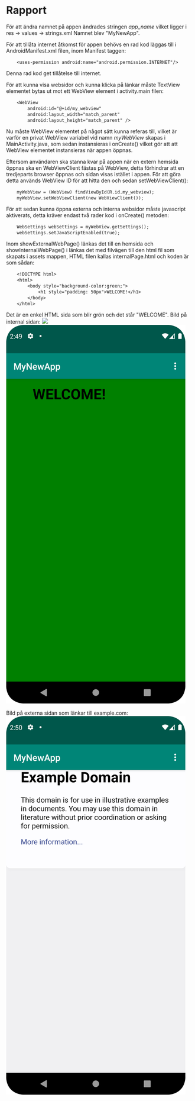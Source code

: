 
# Rapport

För att ändra namnet på appen ändrades stringen *app_name* vilket ligger i res -> values -> strings.xml
Namnet blev "MyNewApp".

För att tillåta internet åtkomst för appen behövs en rad kod läggas till i AndroidManifest.xml filen,
inom Manifest taggen:
```
    <uses-permission android:name="android.permission.INTERNET"/>
```
Denna rad kod get tillåtelse till internet.

För att kunna visa websidor och kunna klicka på länkar måste TextView elementet bytas ut mot ett
WebView element i activity.main filen:
```
    <WebView
        android:id="@+id/my_webview"
        android:layout_width="match_parent"
        android:layout_height="match_parent" />
```

Nu måste WebView elementet på något sätt kunna referas till, vilket är varför en privat WebView variabel
vid namn _myWebView_ skapas i MainActivity.java, som sedan instansieras i onCreate() vilket gör att att WebView
elementet instansieras när appen öppnas.

Eftersom användaren ska stanna kvar på appen när en extern hemsida öppnas ska en WebViewClient fästas
på WebView, detta förhindrar att en tredjeparts browser öppnas och sidan visas istället i appen. För att 
göra detta används WebView ID för att hitta den och sedan setWebViewClient():
```
    myWebView = (WebView) findViewById(R.id.my_webview);
    myWebView.setWebViewClient(new WebViewClient());
```

För att sedan kunna öppna externa och interna websidor måste javascript aktiverats, detta kräver
endast två rader kod i onCreate() metoden:
```
    WebSettings webSettings = myWebView.getSettings();
    webSettings.setJavaScriptEnabled(true);
```

Inom showExternalWebPage() länkas det till en hemsida och showInternalWebPage() i länkas det med
filvägen till den html fil som skapats i assets mappen, HTML filen kallas internalPage.html och koden
är som sådan:
```
    <!DOCTYPE html>
    <html>
        <body style="background-color:green;">
            <h1 style="padding: 50px">WELCOME!</h1>
        </body>
    </html>
```
Det är en enkel HTML sida som blir grön och det står "WELCOME". Bild på internal sidan:
<img src="InteralPage.png" width="25%">
![](InternalPage.png)

Bild på externa sidan som länkar till example.com:
![](ExternalPage.png)